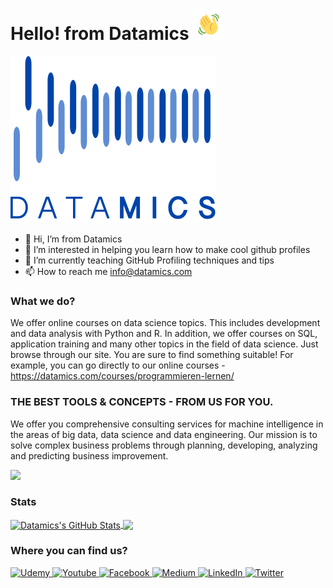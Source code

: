 # Hello! from Datamics <img src="wave.gif" width="50px">

[![](https://github.com/Datamics-Webinar/Datamics-profile/blob/9505bfa7d2dd86a4979941a50d460c4179b38c1d/datamics-logo.png)](https://datamics.com/)


- 👋 Hi, I’m from Datamics
- 👀 I’m interested in helping you learn how to make cool github profiles
- 🌱 I’m currently teaching GitHub Profiling techniques and tips
- 📫 How to reach me info@datamics.com

### What we do?

We offer online courses on data science topics. This includes development and data analysis with Python and R. In addition, we offer courses on SQL, application training and many other topics in the field of data science. Just browse through our site. You are sure to find something suitable! For example, you can go directly to our online courses - https://datamics.com/courses/programmieren-lernen/

### THE BEST TOOLS & CONCEPTS - FROM US FOR YOU.<br>
We offer you comprehensive consulting services for machine intelligence in the areas of big data, data science and data engineering. Our mission is to solve complex business problems through planning, developing, analyzing and predicting business improvement.

![](https://img.shields.io/badge/Famous_For_Course-Python_For_Data_Science-informational??style=for-the-badge&color=red)

### Stats

<a href="https://github.com/Datamics-Webinar">
  <img align="center" src="https://github-readme-stats.vercel.app/api?username=Datamics-Webinar&show_icons=true&line_height=27&count_private=true&title_color=ffffff&text_color=c9cacc&icon_color=2bbc8a&bg_color=1d1f21" alt="Datamics's GitHub Stats" />
</a>

<a href="https://github.com/Datamics-Webinar">
  <img align="center" src="https://github-readme-stats.vercel.app/api/top-langs/?username=Datamics-Webinar&title_color=ffffff&text_color=c9cacc&icon_color=2bbc8a&bg_color=1d1f21&langs_count=3" />
</a>

### Where you can find us?

<a href="https://www.udemy.com/user/datamics/" >
         <img alt="Udemy" src="https://encrypted-tbn0.gstatic.com/images?q=tbn:ANd9GcQ6qw_bzvE6seFRiVhxEqYXap1NVfIpc8QP4FI5D3KRhUscZRvPnL1PwHZRnUtH5cRT2Q&usqp=CAU"
         width="120" height="50">
 </a>
 
 <a href="https://www.youtube.com/channel/UCTGCjaUdyAe1AetTpDFXj8g" >
         <img alt="Youtube" src="https://upload.wikimedia.org/wikipedia/commons/thumb/0/09/YouTube_full-color_icon_%282017%29.svg/2560px-YouTube_full-color_icon_%282017%29.svg.png"
         width="50" height="50">
 </a>
 
 <a href="https://www.facebook.com/datamics.datascience" >
         <img alt="Facebook" src="https://user-images.githubusercontent.com/96484005/150803959-711ef86e-3907-4b24-840e-d2dc6cb857e4.png"
         width="50" height="50">
 </a>
 
  <a href="https://medium.com/datamics/about" >
         <img alt="Medium" src="https://cdn4.iconfinder.com/data/icons/social-media-2210/24/Medium-512.png"
         width="50" height="50">
 </a>
 
  <a href="https://www.linkedin.com/company/datamics/?originalSubdomain=de" >
         <img alt="LinkedIn" src="https://cdn-icons-png.flaticon.com/512/174/174857.png"
         width="50" height="50">
 </a>
 
  <a href="https://twitter.com/_datamics" >
         <img alt="Twitter" src="https://cdn-icons-png.flaticon.com/512/124/124021.png"
         width="50" height="50">
 </a>
